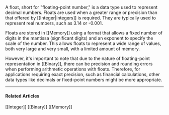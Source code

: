 A float, short for "floating-point number," is a data type used to represent decimal numbers. Floats are used when a greater range or precision than that offered by [[Integer|integers]] is required. They are typically used to represent real numbers, such as 3.14 or -0.001.

Floats are stored in [[Memory]] using a format that allows a fixed number of digits in the mantissa (significant digits) and an exponent to specify the scale of the number. This allows floats to represent a wide range of values, both very large and very small, with a limited amount of memory.

However, it's important to note that due to the nature of floating-point representation in [[Binary]], there can be precision and rounding errors when performing arithmetic operations with floats. Therefore, for applications requiring exact precision, such as financial calculations, other data types like decimals or fixed-point numbers might be more appropriate.

---
#### Related Articles

[[Integer]]
[[Binary]]
[[Memory]]
